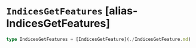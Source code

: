 # `IndicesGetFeatures` [alias-IndicesGetFeatures]
```typescript
type IndicesGetFeatures = [IndicesGetFeature](./IndicesGetFeature.md) | [IndicesGetFeature](./IndicesGetFeature.md)[];
```
